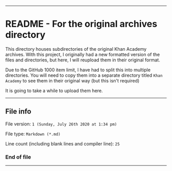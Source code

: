 
***

# README - For the original archives directory

This directory houses subdirectories of the original Khan Academy archives. With this project, I originally had a new formatted version of the files and directories, but here, I will reupload them in their original format.

Due to the GitHub 1000 item limit, I have had to split this into multiple directories. You will need to copy them into a separate directory titled `Khan Academy` to see them in their original way (but this isn't required)

It is going to take a while to upload them here.

***

## File info

File version: `1 (Sunday, July 26th 2020 at 1:34 pm)`

File type: `Markdown (*.md)`

Line count (including blank lines and compiler line): `25`

### End of file

***
